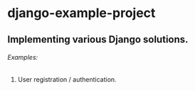 # django-example-project
## Implementing various Django solutions.
###### Examples:
1. User registration / authentication.
